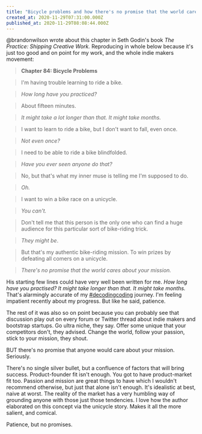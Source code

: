 ```yaml
---
title: "Bicycle problems and how there's no promise that the world cares about your mission"
created_at: 2020-11-29T07:31:00.000Z
published_at: 2020-11-29T08:08:44.000Z
---
```

@brandonwilson wrote about this chapter in Seth Godin's book _The Practice: Shipping Creative Work._ Reproducing in whole below because it's just too good and on point for my work, and the whole indie makers movement:

> **Chapter 84: Bicycle Problems**

> I'm having trouble learning to ride a bike.

> _How long have you practiced?_

> About fifteen minutes.

> _It might take a lot longer than that. It might take months._

> I want to learn to ride a bike, but I don't want to fall, even once.

> _Not even once?_

> I need to be able to ride a bike blindfolded.

> _Have you ever seen anyone do that?_

> No, but that's what my inner muse is telling me I'm supposed to do.

> _Oh._

> I want to win a bike race on a unicycle.

> _You can't._

> Don't tell me that this person is the only one who can find a huge audience for this particular sort of bike-riding trick.

> _They might be_.

> But that's my authentic bike-riding mission. To win prizes by defeating all comers on a unicycle.

> _There's no promise that the world cares about your mission._

His starting few lines could have very well been written for me. _How long have you practised? It might take longer than that. It might take months._ That's alarmingly accurate of my [#decodingcoding](#decodingcoding) journey. I'm feeling impatient recently about my progress. But like he said, patience. 

The rest of it was also so on point because you can probably see that discussion play out on every forum or Twitter thread about indie makers and bootstrap startups. Go ultra niche, they say. Offer some unique that your competitors don't, they advised. Change the world, follow your passion, stick to your mission, they shout. 

BUT there's no promise that anyone would care about your mission. Seriously.

There's no single silver bullet, but a confluence of factors that will bring success. Product-founder fit isn't enough. You got to have product-market fit too. Passion and mission are great things to have which I wouldn't recommend otherwise, but just that alone isn't enough. It's idealistic at best, naive at worst. The reality of the market has a very humbling way of grounding anyone with those just those tendencies. I love how the author elaborated on this concept via the unicycle story. Makes it all the more salient, and comical.

Patience, but no promises.

